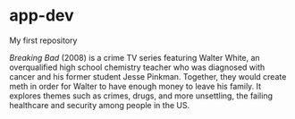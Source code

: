 # app-dev
My first repository

*Breaking Bad* (2008) is a crime TV series featuring Walter White, an overqualified high school chemistry teacher who was diagnosed with cancer and his former student Jesse Pinkman. Together, they would create meth in order for Walter to have enough money to leave his family. It explores themes such as crimes, drugs, and more unsettling, the failing healthcare and security among people in the US.
